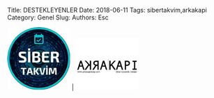 Title: DESTEKLEYENLER
Date: 2018-06-11
Tags: sibertakvim,arkakapi
Category: Genel
Slug: 
Authors: Esc



![pic](/images/pic4.jpeg) | ![pic](/images/pic5.jpeg)
